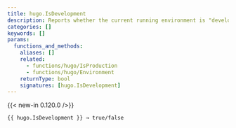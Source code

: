 ```yaml
---
title: hugo.IsDevelopment
description: Reports whether the current running environment is "development".
categories: []
keywords: []
params:
  functions_and_methods:
    aliases: []
    related:
      - functions/hugo/IsProduction
      - functions/hugo/Environment
    returnType: bool
    signatures: [hugo.IsDevelopment]
---
```


{{< new-in 0.120.0 />}}

```go-html-template
{{ hugo.IsDevelopment }} → true/false
```
